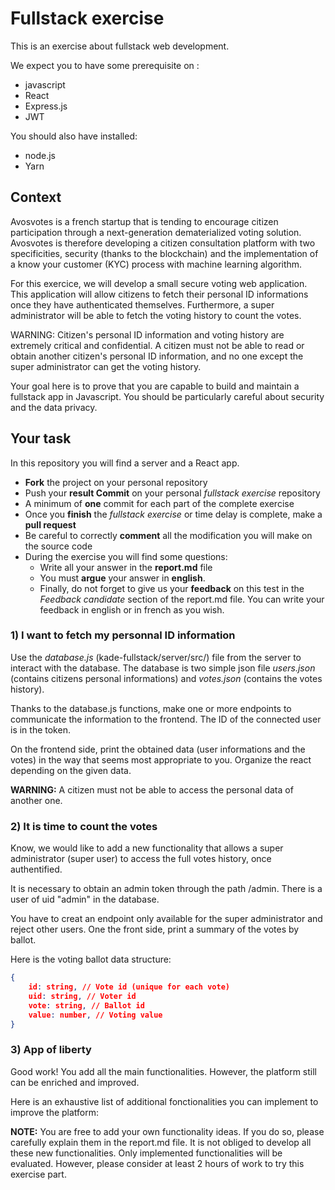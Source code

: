 # Fullstack exercise

This is an exercise about fullstack web development.

We expect you to have some prerequisite on :

- javascript
- React
- Express.js
- JWT

You should also have installed:

- node.js
- Yarn

## Context

Avosvotes is a french startup that is tending to encourage citizen participation through a next-generation dematerialized voting solution. Avosvotes is therefore developing a citizen consultation platform with two specificities, security (thanks to the blockchain) and the implementation of a know your customer (KYC) process with machine learning algorithm. 

For this exercice, we will develop a small secure voting web application. This application will allow citizens to fetch their personal ID informations once they have authenticated themselves. Furthermore, a super administrator will be able to fetch the voting history to count the votes.

WARNING: Citizen's personal ID information and voting history are extremely critical and confidential. A citizen must not be able to read or obtain another citizen's personal ID information, and no one except the super administrator can get the voting history.

Your goal here is to prove that you are capable to build and maintain a fullstack app in Javascript.
You should be particularly careful about security and the data privacy.

## Your task

In this repository you will find a server and a React app.

- __Fork__ the project on your personal repository
- Push your __result Commit__ on your personal _fullstack exercise_ repository
- A minimum of __one__ commit for each part of the complete exercise
- Once you __finish__ the _fullstack exercise_ or time delay is complete, make a __pull request__
- Be careful to correctly __comment__ all the modification you will make on the source code
- During the exercise you will find some questions:
    - Write all your answer in the __report.md__ file
    - You must __argue__ your answer in __english__.
    - Finally, do not forget to give us your __feedback__ on this test in the _Feedback candidate_ section of the report.md file. You can write your feedback in english or in french as you wish.

### 1) I want to fetch my personnal ID information

Use the _database.js_ (kade-fullstack/server/src/) file from the server to interact with the database. The database is two simple json file _users.json_ (contains citizens personal informations) and _votes.json_ (contains the votes history). 

Thanks to the database.js functions, make one or more endpoints to communicate the information to the frontend. The ID of the connected user is in the token.

On the frontend side, print the obtained data (user informations and the votes) in the way that seems most appropriate to you. Organize the react depending on the given data.

__WARNING:__ A citizen must not be able to access the personal data of another one.

### 2) It is time to count the votes

Know, we would like to add a new functionality that allows a super administrator (super user) to access the full votes history, once authentified. 

It is necessary to obtain an admin token through the path /admin. There is a user of uid "admin" in the database.

You have to creat an endpoint only available for the super administrator and reject other users. One the front side, print a summary of the votes by ballot.

Here is the voting ballot data structure:

```json
{
    id: string, // Vote id (unique for each vote)
    uid: string, // Voter id
    vote: string, // Ballot id
    value: number, // Voting value
}
```

### 3) App of liberty

Good work! You add all the main functionalities. However, the platform still can be enriched and improved.

Here is an exhaustive list of additional fonctionalities you can implement to improve the platform:

__NOTE:__ You are free to add your own functionality ideas. If you do so, please carefully explain them in the report.md file. It is not obliged to develop all these new functionalities. Only implemented functionalities will be evaluated. However, please consider at least 2 hours of work to try this exercise part.